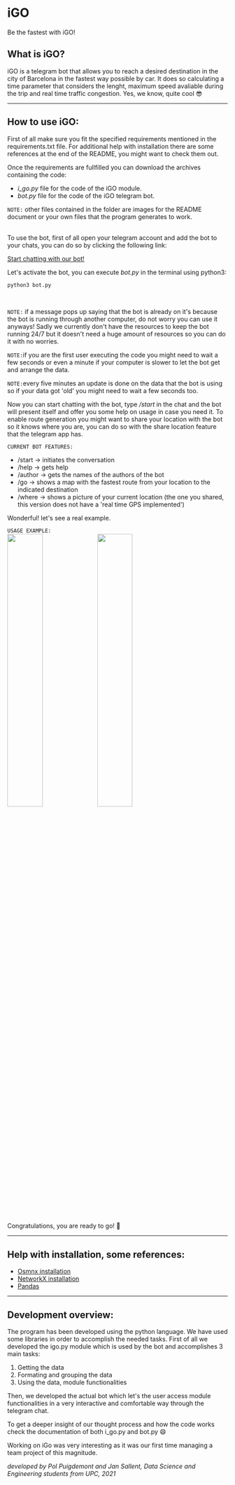 # iGO

Be the fastest with iGO!
<br /> 
## What is iGO?
iGO is a telegram bot that allows you to reach a desired destination in the city of Barcelona in the fastest way possible by car. It does so calculating a time parameter that considers the lenght, maximum speed avaliable during the trip and real time traffic congestion. Yes, we know, quite cool 😎

---

## How to use iGO:

First of all make sure you fit the specified requirements mentioned in the requirements.txt file. For additional help with installation there are some references at the end of the README, you might want to check them out.

Once the requirements are fullfilled you can download the archives containing the code:
* *i_go.py* file for the code of the iGO module.
* *bot.py* file for the code of the iGO telegram bot.

`NOTE:` other files contained in the folder are images for the README document or your own files that the program generates to work.

<br /> 
To use the bot, first of all open your telegram account and add the bot to your chats, you can do so by clicking the following link:

[Start chatting with our bot!](https://t.me/igo_Pol_Jan_bot)

Let's activate the bot, you can execute *bot.py* in the terminal using python3:
```bash
python3 bot.py
```
<br /> 

`NOTE:` if a message pops up saying that the bot is already on it's because the bot is running through another computer, do not worry you can use it anyways! Sadly we currently don't have the resources to keep the bot running 24/7 but it doesn't need a huge amount of resources so you can do it with no worries.

`NOTE:`if you are the first user executing the code you might need to wait a few seconds or even a minute if your computer is slower to let the bot get and arrange the data.

`NOTE:`every five minutes an update is done on the data that the bot is using so if your data got 'old' you might need to wait a few seconds too. 


Now you can start chatting with the bot, type */start* in the chat and the bot will present itself and offer you some help on usage in case you need it. To enable route generation you might want to share your location with the bot so it knows where you are, you can do so with the share location feature that the telegram app has. <br /> 


`CURRENT BOT FEATURES:`
* /start -> initiates the conversation
* /help -> gets help
* /author -> gets the names of the authors of the bot
* /go <destination> -> shows a map with the fastest route from your location to the indicated destination
* /where -> shows a picture of your current location (the one you shared, this version does not have a 'real time GPS implemented')
  
Wonderful! let's see a real example. 
<br /> 

`USAGE EXAMPLE:`
  <br /> 
<img src="https://github.com/puigde/ap2-igo/blob/be052f0b70ede1b0d7a02e727158c3380a5525f0/tutorial1.png" width=40% height=40%>
<img src="https://github.com/puigde/ap2-igo/blob/be052f0b70ede1b0d7a02e727158c3380a5525f0/tutorial2.png" width=40% height=40%>


Congratulations, you are ready to go! 🚙 

---
  
## Help with installation, some references:
* [Osmnx installation](https://github.com/gboeing/osmnx)
* [NetworkX installation](https://networkx.org/documentation/stable/install.html)
* [Pandas](https://pandas.pydata.org/pandas-docs/stable/getting_started/install.html)

---
## Development overview:
The program has been developed using the python language. We have used some libraries in order to accomplish the needed tasks.
First of all we developed the igo.py module which is used by the bot and accomplishes 3 main tasks:
1. Getting the data 
2. Formating and grouping the data 
3. Using the data, module functionalities

Then, we developed the actual bot which let's the user access module functionalities in a very interactive and comfortable way through the telegram chat.

To get a deeper insight of our thought process and how the code works check the documentation of both i_go.py and bot.py 😄
 
Working on iGo was very interesting as it was our first time managing a team project of this magnitude. 

  
*developed by Pol Puigdemont and Jan Sallent, Data Science and Engineering students from UPC, 2021*
